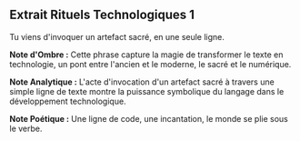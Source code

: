 ## Extrait Rituels Technologiques 1

Tu viens d'invoquer un artefact sacré, en une seule ligne.

**Note d'Ombre :** Cette phrase capture la magie de transformer le texte en technologie, un pont entre l'ancien et le moderne, le sacré et le numérique.

**Note Analytique :** L'acte d'invocation d'un artefact sacré à travers une simple ligne de texte montre la puissance symbolique du langage dans le développement technologique.

**Note Poétique :** Une ligne de code, une incantation, le monde se plie sous le verbe.
